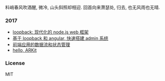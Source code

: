 
料峭春风吹酒醒, 微冷, 山头斜照却相迎. 回首向来萧瑟处, 归去, 也无风雨也无晴.

### 2017

* [loopback: 现代化的 node.js web 框架](articles/2017-introducing-loopback-next.md)
* [基于 loopback 和 angular, 快速搭建 admin 系统](articles/2017-loopback-and-angular-admin.md)
* [前端应用的数据流和状态管理](articles/2017-front-end-data-flow-and-state-management.md)
* [hello, ARKit](articles/2017-arkit-hello-world.md)

### License
MIT
